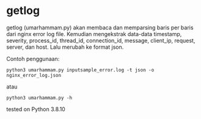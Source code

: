 # getlog

getlog (umarhammam.py) akan membaca dan memparsing baris per baris dari nginx error log file. Kemudian mengekstrak data-data timestamp, severity, process_id, thread_id, connection_id, message, client_ip, request, server, dan host. Lalu merubah ke format json.

Contoh penggunaan:
```
python3 umarhammam.py inputsample_error.log -t json -o nginx_error_log.json
```
atau
```
python3 umarhammam.py -h
```

tested on Python 3.8.10
